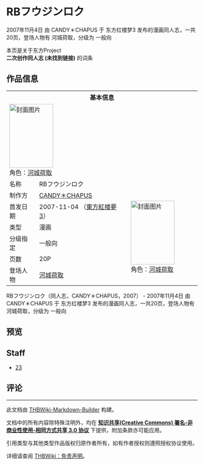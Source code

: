 # RBフウジンロク

<!-- source html: G:\repos\THBWiki-Markdown-Builder\THBWikiMarkdown\Temp\main\5\5b\ns0%3ARB%E3%83%95%E3%82%A6%E3%82%B8%E3%83%B3%E3%83%AD%E3%82%AF.html -->

2007年11月4日 由 CANDY＊CHAPUS 于 东方红楼梦3 发布的漫画同人志，一共20页，登场人物有 河城荷取，分级为 一般向

本页是关于东方Project  
 **二次创作同人志 (未找到链接)** 的词条
## 作品信息

<table><tbody><tr><th colspan="3">基本信息</th></tr><tr><td class="cover-artwork-mobile" colspan="2"><a href="./文件-RBフウジンロク封面.jpg.md" class="image" title="封面图片"><img alt="封面图片" src="https://upload.thwiki.cc/thumb/7/7d/RB%E3%83%95%E3%82%A6%E3%82%B8%E3%83%B3%E3%83%AD%E3%82%AF%E5%B0%81%E9%9D%A2.jpg/115px-RB%E3%83%95%E3%82%A6%E3%82%B8%E3%83%B3%E3%83%AD%E3%82%AF%E5%B0%81%E9%9D%A2.jpg" decoding="async" loading="lazy" width="115" height="168" srcset="https://upload.thwiki.cc/thumb/7/7d/RB%E3%83%95%E3%82%A6%E3%82%B8%E3%83%B3%E3%83%AD%E3%82%AF%E5%B0%81%E9%9D%A2.jpg/173px-RB%E3%83%95%E3%82%A6%E3%82%B8%E3%83%B3%E3%83%AD%E3%82%AF%E5%B0%81%E9%9D%A2.jpg 1.5x, https://upload.thwiki.cc/thumb/7/7d/RB%E3%83%95%E3%82%A6%E3%82%B8%E3%83%B3%E3%83%AD%E3%82%AF%E5%B0%81%E9%9D%A2.jpg/231px-RB%E3%83%95%E3%82%A6%E3%82%B8%E3%83%B3%E3%83%AD%E3%82%AF%E5%B0%81%E9%9D%A2.jpg 2x" data-file-width="500" data-file-height="728"></a><div class="cover-char">角色：<a href="./河城荷取.md" title="河城荷取">河城荷取</a></div></td>
</tr><tr><td class="label">名称</td><td colspan="2"> RBフウジンロク </td></tr><tr><td class="label">制作方</td><td><a href="./CANDY＊CHAPUS.md" title="CANDY＊CHAPUS">CANDY＊CHAPUS</a></td><td class="cover-artwork" rowspan="6" style="min-width:168px;"><a href="./文件-RBフウジンロク封面.jpg.md" class="image" title="封面图片"><img alt="封面图片" src="https://upload.thwiki.cc/thumb/7/7d/RB%E3%83%95%E3%82%A6%E3%82%B8%E3%83%B3%E3%83%AD%E3%82%AF%E5%B0%81%E9%9D%A2.jpg/115px-RB%E3%83%95%E3%82%A6%E3%82%B8%E3%83%B3%E3%83%AD%E3%82%AF%E5%B0%81%E9%9D%A2.jpg" decoding="async" loading="lazy" width="115" height="168" srcset="https://upload.thwiki.cc/thumb/7/7d/RB%E3%83%95%E3%82%A6%E3%82%B8%E3%83%B3%E3%83%AD%E3%82%AF%E5%B0%81%E9%9D%A2.jpg/173px-RB%E3%83%95%E3%82%A6%E3%82%B8%E3%83%B3%E3%83%AD%E3%82%AF%E5%B0%81%E9%9D%A2.jpg 1.5x, https://upload.thwiki.cc/thumb/7/7d/RB%E3%83%95%E3%82%A6%E3%82%B8%E3%83%B3%E3%83%AD%E3%82%AF%E5%B0%81%E9%9D%A2.jpg/231px-RB%E3%83%95%E3%82%A6%E3%82%B8%E3%83%B3%E3%83%AD%E3%82%AF%E5%B0%81%E9%9D%A2.jpg 2x" data-file-width="500" data-file-height="728"></a><div class="cover-char">角色：<a href="./河城荷取.md" title="河城荷取">河城荷取</a></div></td>
</tr><tr><td class="label">首发日期</td><td>2007-11-04&#160;（<a href="/展会作品列表?e=%E4%B8%9C%E6%96%B9%E7%BA%A2%E6%A5%BC%E6%A2%A6%233">東方紅楼夢3</a>）</td></tr><tr><td class="label">类型</td><td>漫画</td></tr><tr><td class="label">分级指定</td><td>一般向</td></tr><tr><td class="label">页数</td><td>20P</td></tr><tr><td class="label">登场人物</td><td><a href="./河城荷取.md" title="河城荷取">河城荷取</a></td></tr></tbody></table>

RBフウジンロク（同人志，CANDY＊CHAPUS，2007） - 2007年11月4日 由 CANDY＊CHAPUS 于 东方红楼梦3 发布的漫画同人志，一共20页，登场人物有 河城荷取，分级为 一般向
## 预览
## Staff
- [23](./23.md)

## 评论




---

此文档由 [THBWiki-Markdown-Builder](https://github.com/Delsin-Yu/THBWiki-Markdown-Builder) 构建。

文档中的所有内容除特殊注明外，均在 [**知识共享(Creative Commons) 署名-非商业性使用-相同方式共享 3.0 协议**](https://creativecommons.org/licenses/by-sa/3.0/deed.zh-hans) 下提供，附加条款亦可能应用。

引用类型与其他类型作品版权归原作者所有，如有作者授权则遵照授权协议使用。

详细请查阅 [THBWiki：免责声明](https://thbwiki.cc/THBWiki:%E5%85%8D%E8%B4%A3%E5%A3%B0%E6%98%8E)。

